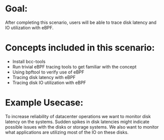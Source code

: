 # Goal:

After completing this scenario, users will be able to trace disk latency and IO
utilization with eBPF.

# Concepts included in this scenario:
* Install bcc-tools
* Run trivial eBPF tracing tools to get familiar with the concept
* Using bpftool to verify use of eBPF
* Tracing disk latency with eBPF
* Tracing disk IO utilization with eBPF

# Example Usecase:

To increase reliability of datacenter operations we want to monitor disk latency on the systems. Sudden spikes in disk latencies might indicate possible issues with the disks or storage systems. We also want to monitor what applications are utilizing most of the IO on these disks.
